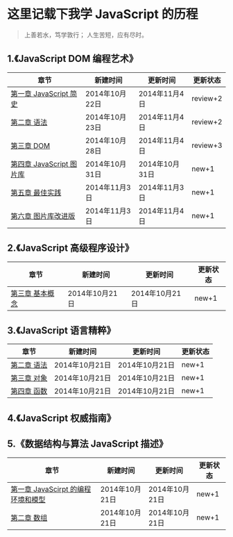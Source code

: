 # 这里记载下我学 JavaScript 的历程

  >上善若水，笃学敦行；
  >人生苦短，应有尽时。


## 1.《JavaScript DOM 编程艺术》
|             章节     |  新建时间    |   更新时间   |更新状态|
|----------------------|--------------|--------------|--------|
|[第一章 JavaScript 简史](https://github.com/paddingme/Learning-JavaScript/blob/master/Book/1-1.md)|2014年10月22日|2014年11月4日|  review+2  |
|[第二章 语法](https://github.com/paddingme/Learning-JavaScript/blob/master/Book/1-2.md)|2014年10月23日|2014年11月4日|  review+2  |
|[第三章 DOM](https://github.com/paddingme/Learning-JavaScript/blob/master/Book/1-3.md)|2014年10月28日|2014年11月4日|  review+3  |
|[第四章 JavaScript 图片库](https://github.com/paddingme/Learning-JavaScript/blob/master/Book/1-4.md)|2014年10月31日|2014年10月31日|  new+1  |
|[第五章 最佳实践](https://github.com/paddingme/Learning-JavaScript/blob/master/Book/1-5.md)|2014年11月3日|2014年11月3日|  new+1  |
|[第六章 图片库改进版](https://github.com/paddingme/Learning-JavaScript/blob/master/Book/1-6.md)|2014年11月3日|2014年11月4日|  new+1  |



## 2.《JavaScript 高级程序设计》

|             章节                  |  新建时间    |   更新时间   |更新状态|
|-----------------------------------|--------------|--------------|--------|
|[第三章 基本概念](https://github.com/paddingme/Learning-JavaScript/blob/master/Book/2-1.md)|2014年10月21日|2014年10月21日|new+1|


## 3.《JavaScript 语言精粹》

|  章节     |  新建时间    |   更新时间   |更新状态|
|-----------|--------------|--------------|--------|
|[第二章 语法](https://github.com/paddingme/Learning-JavaScript/blob/master/Book/3-2.md)|2014年10月21日|2014年10月21日|  new+1  |
|[第三章 对象](https://github.com/paddingme/Learning-JavaScript/blob/master/Book/3-3.md)|2014年10月21日|2014年10月21日|  new+1  |
|[第四章 函数](https://github.com/paddingme/Learning-JavaScript/blob/master/Book/3-4.md)|2014年10月21日|2014年10月21日|  new+1  |


## 4.《JavaScript 权威指南》




## 5.《数据结构与算法 JavaScript 描述》

|                 章节                  |  新建时间    |   更新时间  |更新状态|
|---------------------------------------|--------------|--------------|-------|
|[第一章 JavaScirpt 的编程环境和模型](https://github.com/paddingme/Learning-JavaScript/blob/master/Book/5-1.md)|2014年10月21日|2014年10月21日|new+1|
|[第二章 数组](https://github.com/paddingme/Learning-JavaScript/blob/master/Book/5-2.md) |2014年10月21日|2014年10月21日|new+1|




